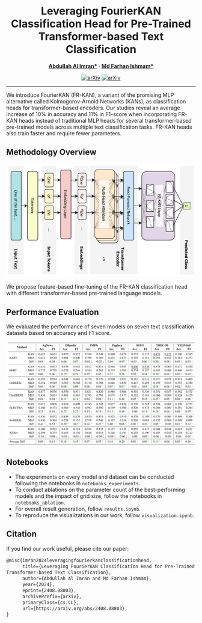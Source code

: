 <div align="center">

# Leveraging FourierKAN Classification Head for Pre-Trained Transformer-based Text Classification

</div>

<p align="center">
  <a href="https://imranabdullah.com"><strong>Abdullah Al Imran*</strong></a>
  ·
  <a href="https://farhanishmam.github.io/"><strong>Md Farhan Ishmam*</strong></a>
</p>

<div align="center">

[![arXiv](https://img.shields.io/badge/arXiv-2408.08803-b31b1b.svg?logo=arxiv)](https://arxiv.org/abs/2408.08803) [![arXiv](https://img.shields.io/badge/Code-Repository-blue?logo=GitHub)](https://github.com/abdalimran/FR-KAN-Text-Classification)

</div>

---

We introduce FourierKAN (FR-KAN), a variant of the promising MLP alternative called Kolmogorov-Arnold Networks (KANs), as classification heads for transformer-based encoders. Our studies reveal an average increase of 10% in accuracy and 11% in F1-score when incorporating FR-KAN heads instead of traditional MLP heads for several transformer-based pre-trained models across multiple text classification tasks. FR-KAN heads also train faster and require fewer parameters. 

## Methodology Overview

<img src="assets/method_overview.png" alt="Image Not Found"/>

We propose feature-based fine-tuning of the FR-KAN classification head with different transformer-based pre-trained language models. 

## Performance Evaluation

We evaluated the performance of seven models on seven text classification datasets based on accuracy and F1 score.

<img src="assets/results_full.PNG" alt="Image Not Found" width="800"/>

## Notebooks
- The experiments on every model and dataset can be conducted following the notebooks in `notebooks_experiments`. 
- To conduct ablations on the parameter count of the best-performing models and the impact of grid size, follow the notebooks in `notebooks_ablation`.
- For overall result generation, follow `results.ipynb`.
- To reproduce the visualizations in our work, follow `visualization.ipynb`. 

## Citation

If you find our work useful, please cite our paper:
```
@misc{imran2024leveragingfourierkanclassificationhead,
      title={Leveraging FourierKAN Classification Head for Pre-Trained Transformer-based Text Classification}, 
      author={Abdullah Al Imran and Md Farhan Ishmam},
      year={2024},
      eprint={2408.08803},
      archivePrefix={arXiv},
      primaryClass={cs.CL},
      url={https://arxiv.org/abs/2408.08803}, 
}
```

